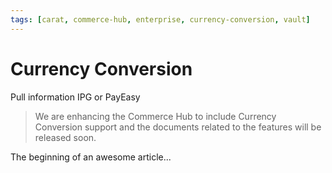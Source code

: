 ```yaml
---
tags: [carat, commerce-hub, enterprise, currency-conversion, vault]
---
```



# Currency Conversion

Pull information IPG or PayEasy

<!-- theme: danger -->
> We are enhancing the Commerce Hub to include Currency Conversion support and the documents related to the features will be released soon.


The beginning of an awesome article...
